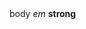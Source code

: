<link rel="stylesheet" href="index.css" />
<body>
    body
    <em>em</em>
    <strong>strong</strong>
</body>
